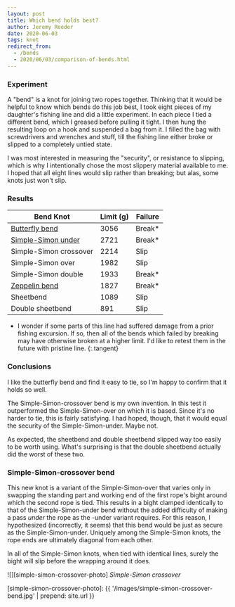 ```yaml
---
layout: post
title: Which bend holds best?
author: Jeremy Reeder
date: 2020-06-03
tags: knot
redirect_from:
  - /bends
  - 2020/06/03/comparison-of-bends.html
---
```


### Experiment

A "bend" is a knot for joining two ropes together. Thinking that it would be
helpful to know which bends do this job best, I took eight pieces of my
daughter's fishing line and did a little experiment. In each piece I tied a
different bend, which I greased before pulling it tight. I then hung the
resulting loop on a hook and suspended a bag from it. I filled the bag with
screwdrivers and wrenches and stuff, till the fishing line either broke or
slipped to a completely untied state.

I was most interested in measuring the "security", or resistance to slipping,
which is why I intentionally chose the most slippery material available to me.
I hoped that all eight lines would slip rather than breaking; but alas, some
knots just won't slip.


### Results

| Bend Knot                                | Limit (g) | Failure |
|------------------------------------------|-----------|---------|
| [Butterfly bend][butterfly-bend]         | 3056      | Break*  |
| [Simple-Simon under][simple-simon-under] | 2721      | Break*  |
| Simple-Simon crossover                   | 2214      | Slip    |
| Simple-Simon over                        | 1982      | Slip    |
| Simple-Simon double                      | 1933      | Break*  |
| [Zeppelin bend][zeppelin-bend]           | 1827      | Break*  |
| Sheetbend                                | 1089      | Slip    |
| Double sheetbend                         | 891       | Slip    |

* I wonder if some parts of this line had suffered damage from a prior fishing
excursion. If so, then all of the bends which failed by breaking may have
otherwise broken at a higher limit. I'd like to retest them in the future with
pristine line.
{:.tangent}


### Conclusions

I like the butterfly bend and find it easy to tie, so I'm happy to confirm that
it holds so well.

The Simple-Simon-crossover bend is my own invention. In this test it
outperformed the Simple-Simon-over on which it is based. Since it's no harder
to tie, this is fairly satisfying. I had hoped, though, that it would equal the
security of the Simple-Simon-under. Maybe not.

As expected, the sheetbend and double sheetbend slipped way too easily to be
worth using. What's surprising is that the double sheetbend actually did the
worst of these two.


### Simple-Simon-crossover bend

This new knot is a variant of the Simple-Simon-over that varies only in
swapping the standing part and working end of the first rope's bight around
which the second rope is tied. This results in a bight clamped identically to
that of the Simple-Simon-under bend without the added difficulty of making a
pass _under_ the rope as the -under variant requires. For this reason, I
hypothesized (incorrectly, it seems) that this bend would be just as secure as the
Simple-Simon-under. Uniquely among the Simple-Simon knots, the rope ends are
ultimately diagonal from each other.

In all of the Simple-Simon knots, when tied with identical lines, surely the
bight will slip before the wrapping around it does. 

![][simple-simon-crossover-photo]
*Simple-Simon crossover*


[simple-simon-crossover-photo]: {{ '/images/simple-simon-crossover-bend.jpg' | prepend: site.url }}

[butterfly-bend]:     https://www.netknots.com/rope_knots/alpine-butterfly-bend
[simple-simon-under]: https://en.wikipedia.org/wiki/Simple_Simon_under
[zeppelin-bend]:      https://www.netknots.com/rope_knots/zeppelin-bend
